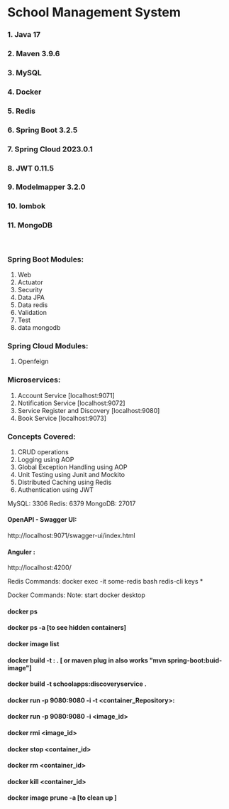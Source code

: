 # School Management System 


### 1. Java 17
### 2. Maven 3.9.6
### 3. MySQL
### 4. Docker
### 5. Redis
### 6. Spring Boot 3.2.5
### 7. Spring Cloud 2023.0.1
### 8. JWT 0.11.5
### 9. Modelmapper 3.2.0
### 10. lombok
### 11. MongoDB
 
 <p>&nbsp;</p>
 
### Spring Boot Modules:

 1. Web
 2. Actuator
 3. Security
 4. Data JPA
 5. Data redis
 6. Validation 
 7. Test
 8. data mongodb


### Spring Cloud Modules:

 1. Openfeign

 
### Microservices:

 1. Account Service [localhost:9071]
 2. Notification Service [localhost:9072]
 3. Service Register and Discovery [localhost:9080]
 4. Book Service [localhost:9073]

 
### Concepts Covered:

 1. CRUD operations  
 2. Logging using AOP 
 3. Global Exception Handling using AOP 
 4. Unit Testing using Junit  and Mockito  
 5. Distributed Caching using Redis 
 6. Authentication using JWT

MySQL: 3306
Redis: 6379
MongoDB: 27017


#### OpenAPI - Swagger UI:
http://localhost:9071/swagger-ui/index.html

#### Anguler :
http://localhost:4200/


Redis Commands:
docker exec -it some-redis bash
redis-cli
keys *


Docker Commands:
Note: start docker desktop

#### docker ps
#### docker ps -a [to see hidden containers]
#### docker image list
#### docker build -t <repository>:<tag> .  [ or maven plug in also works "mvn spring-boot:buid-image"]
#### docker build -t schoolapps:discoveryservice .
#### docker run -p 9080:9080 -i -t <container_Repository>:<Tag>
#### docker run -p 9080:9080 -i <image_id>
#### docker rmi <image_id>
#### docker stop <container_id>
#### docker rm <container_id>
#### docker kill <container_id>
#### docker image prune -a [to clean up ]




